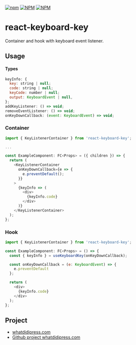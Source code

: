 [![npm](https://img.shields.io/npm/v/ract-keyboard-key?style=plastic)](https://www.npmjs.com/package/ract-keyboard-key)
[![NPM](https://img.shields.io/npm/l/ract-keyboard-key)](https://github.com/massoprod/ract-keyboard-key/blob/master/LICENSE)
[![NPM](https://img.shields.io/npm/dy/ract-keyboard-key?style=plastic)](https://www.npmjs.com/package/ract-keyboard-key)

# react-keyboard-key
Container and hook with keyboard event listener.

## Usage

#### Types
```javascript
keyInfo: {
  key: string | null;
  code: string | null;
  keyCode: number | null;
  output: KeyboardEvent | null,
};
addKeyListener: () => void;
removeEventListener: () => void;
onKeyDownCallback: (event: KeyboardEvent) => void;
```

### Container
```javascript
import { KeyListenerContainer } from 'react-keyboard-key';

...

const ExampleComponent: FC<Props> = ({ children }) => {
  return (
    <KeyListenerContainer
      onKeyDownCallback={e => {
        e.preventDefault();
      }}
    >
      {keyInfo => (
        <div>
          {keyInfo.code}
        </div>
      )}
    </KeyListenerContainer>
  );
};

```

### Hook
```javascript
import { KeyListenerContainer } from 'react-keyboard-key';

const ExampleComponent: FC<Props> = () => {
  const { keyInfo } = useKeyboardKey(onKeyDownCallback);

  const onKeyDownCallback = (e: KeyboardEvent) => {
    e.preventDefault
  };

  return (
    <div>
      {keyInfo.code}
    </div>
  );
};
```

## Project
* [whatdidipress.com](https://whatdidipress.com/)
* [Github project whatdidipress.com](https://github.com/massoprod/what-did-i-press/)